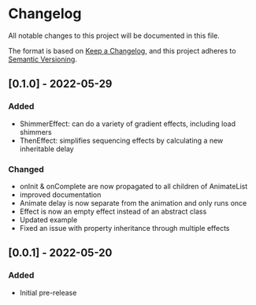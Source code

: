 # Changelog
All notable changes to this project will be documented in this file.

The format is based on [Keep a Changelog](https://keepachangelog.com/en/1.0.0/),
and this project adheres to [Semantic Versioning](https://semver.org/spec/v2.0.0.html).

## [0.1.0] - 2022-05-29
### Added
- ShimmerEffect: can do a variety of gradient effects, including load shimmers
- ThenEffect: simplifies sequencing effects by calculating a new inheritable delay

### Changed
- onInit & onComplete are now propagated to all children of AnimateList
- improved documentation
- Animate delay is now separate from the animation and only runs once
- Effect is now an empty effect instead of an abstract class
- Updated example
- Fixed an issue with property inheritance through multiple effects

## [0.0.1] - 2022-05-20
### Added
- Initial pre-release